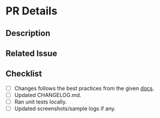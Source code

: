 # PR Details

<!--- Provide a general summary of your changes in the Title above -->

## Description

<!--- Describe your changes in detail -->

## Related Issue

<!--- This project only accepts pull requests related to open issues -->
<!--- If suggesting a new feature or change, please discuss it in an issue first -->
<!--- If fixing a bug, there should be an issue describing it with steps to reproduce -->
<!--- Please link to the issue here: -->


## Checklist

<!--- Go over all the following points, and put an `x` in all the boxes that apply. -->
<!--- If you're unsure about any of these, don't hesitate to ask. We're here to help! -->

- [ ] Changes follows the best practices from the given [docs](https://docs.google.com/document/d/1xfYfruru0RFWOH23GRrRzosSlepJUTcakLFHLHdpEtc/edit?usp=sharing).
- [ ] Updated CHANGELOG.md.
- [ ] Ran unit tests locally.
- [ ] Updated screenshots/sample logs if any.
